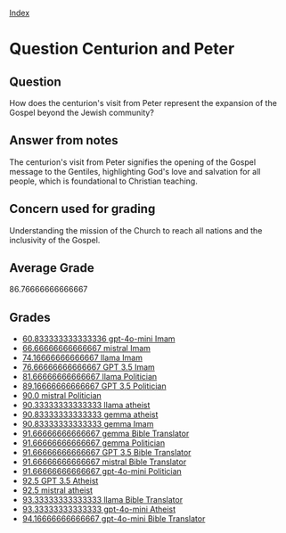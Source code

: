 
[Index](../../index.md)
# Question Centurion and Peter
## Question
How does the centurion's visit from Peter represent the expansion of the Gospel beyond the Jewish community?

## Answer from notes
The centurion's visit from Peter signifies the opening of the Gospel message to the Gentiles, highlighting God's love and salvation for all people, which is foundational to Christian teaching.

## Concern used for grading
Understanding the mission of the Church to reach all nations and the inclusivity of the Gospel.

## Average Grade
86.76666666666667

## Grades
 * [60.833333333333336 gpt-4o-mini Imam](../answers/gpt-4o-mini_Imam/Centurion_and_Peter.md)
 * [66.66666666666667 mistral Imam](../answers/mistral_Imam/Centurion_and_Peter.md)
 * [74.16666666666667 llama Imam](../answers/llama_Imam/Centurion_and_Peter.md)
 * [76.66666666666667 GPT 3.5 Imam](../answers/GPT_3.5_Imam/Centurion_and_Peter.md)
 * [81.66666666666667 llama Politician](../answers/llama_Politician/Centurion_and_Peter.md)
 * [89.16666666666667 GPT 3.5 Politician](../answers/GPT_3.5_Politician/Centurion_and_Peter.md)
 * [90.0 mistral Politician](../answers/mistral_Politician/Centurion_and_Peter.md)
 * [90.33333333333333 llama atheist](../answers/llama_atheist/Centurion_and_Peter.md)
 * [90.83333333333333 gemma atheist](../answers/gemma_atheist/Centurion_and_Peter.md)
 * [90.83333333333333 gemma Imam](../answers/gemma_Imam/Centurion_and_Peter.md)
 * [91.66666666666667 gemma Bible Translator](../answers/gemma_Bible_Translator/Centurion_and_Peter.md)
 * [91.66666666666667 gemma Politician](../answers/gemma_Politician/Centurion_and_Peter.md)
 * [91.66666666666667 GPT 3.5 Bible Translator](../answers/GPT_3.5_Bible_Translator/Centurion_and_Peter.md)
 * [91.66666666666667 mistral Bible Translator](../answers/mistral_Bible_Translator/Centurion_and_Peter.md)
 * [91.66666666666667 gpt-4o-mini Politician](../answers/gpt-4o-mini_Politician/Centurion_and_Peter.md)
 * [92.5 GPT 3.5 Atheist](../answers/GPT_3.5_Atheist/Centurion_and_Peter.md)
 * [92.5 mistral atheist](../answers/mistral_atheist/Centurion_and_Peter.md)
 * [93.33333333333333 llama Bible Translator](../answers/llama_Bible_Translator/Centurion_and_Peter.md)
 * [93.33333333333333 gpt-4o-mini Atheist](../answers/gpt-4o-mini_Atheist/Centurion_and_Peter.md)
 * [94.16666666666667 gpt-4o-mini Bible Translator](../answers/gpt-4o-mini_Bible_Translator/Centurion_and_Peter.md)
